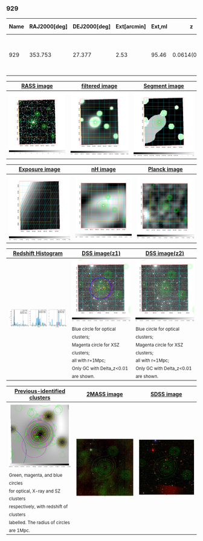 <div STYLE="page-break-after: always;"></div>

### 929

|Name|RAJ2000[deg]|DEJ2000[deg] |Ext[arcmin]| Ext,ml | z | z_src| C|GC(XSZ,Delta_z<0.01)| GC(OPT,Delta_z<0.01)|GC| R_sig[arcmin] | R500[arcmin] | R500[Mpc]| CRsig[c/s] | CR500[c/s] |L500[1E44 erg/s]|F500[1E-12 erg/s/cm^2]| M500[1E14 Msun]|Tx[keV]|Cnt_sig|Beta|Rc[arcmin]|Comment|Alias|
|---|---|---|---|---|---|------|---|--------|---------|----------|---|---|---|---|---|---|---|---|---|---|---|---|---|---|
|929| 353.753| 27.377| 2.53| 95.46| 0.0614(0.005)| z1, z_xsz| B| F20, L03, MCXC, SPI, XB| A, N, W| A, C, F20, L03, MCXC, N, SPI, W, XB| 10.750| 11.104| 0.789| 0.266(0.033)| 0.268(0.033)| 0.430(0.027)| 4.748(0.298)| 1.48(0.05)| 2.78(0.06)| 137.7| 0.813(-0.117+0.117)| 4.215(-0.878+0.788)| -| k301|

|[RASS image](../image/929/929_img.pdf)|[filtered image](../image/929/929_fil.pdf)|[Segment image](../image/929/929_seg.pdf)|
|-------------------|--------------------|-------------------|
| <img src="../image/929/929_img.png" width="300">  | <img src="../image/929/929_fil.png" width="300">   | <img src="../image/929/929_seg.png" width="300">  |

|[Exposure image](../image/929/929_mex.pdf)| [nH image](../image/929/929_nh.pdf)| [Planck image](../image/929/929_p.pdf)|
|-------------------|--------------------|-------------------|
|<img src="../image/929/929_mex.png" width="300">   | <img src="../image/929/929_nh.png" width="300">    | <img src="../image/929/929_p.png" width="300"> |

|[Redshift Histogram](../image/929/929_zg.pdf) | [DSS image(z1)](../image/929/929_dss_z1.pdf)      |  [DSS image(z2)](../image/929/929_dss_z2.pdf)    |
|-------------------|--------------------|-------------------|
|<img src="../image/929/929_zg.png" width="300"> |<img src="../image/929/929_dss_z1.png" width="300"> <sub><br>Blue circle for optical clusters; <br>Magenta circle for XSZ clusters; <br>all with r=1Mpc; <br>Only GC with Delta_z<0.01 are shown. </sub>| <img src="../image/929/929_dss_z2.png" width="300"><sub><br>Blue circle for optical clusters; <br>Magenta circle for XSZ clusters; <br>all with r=1Mpc; <br>Only GC with Delta_z<0.01 are shown. </sub> |

|[Previous-identified clusters](../image/929/929_gc.pdf) | [2MASS image](../image/929/929_2mass.pdf)      |[SDSS image](../image/929/929_sdss.pdf)   |
|-------------------|-------------------|-------------------|
|<img src=../image/929/929_gc.png width="300"> <br><sub>Green, magenta, and blue circles <br>for optical, X-ray and SZ clusters <br>respectively, with redshift of clusters <br>labelled. The radius of circles <br>are 1Mpc.</sub>|<img src="../image/929/929_2mass.png" width="300">  | <img src="../image/929/929_sdss.png" width="300">  |




